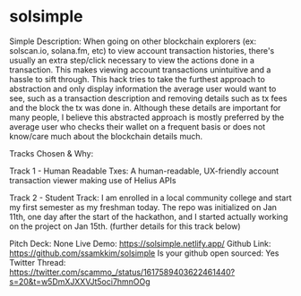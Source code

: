 # solsimple
Simple Description: 
When going on other blockchain explorers (ex: solscan.io, solana.fm, etc) to view account transaction histories, there's usually an extra step/click necessary to view the actions done in a transaction. This makes viewing account transactions unintuitive and a hassle to sift through. This hack tries to take the furthest approach to abstraction and only display information the average user would want to see, such as a transaction description and removing details such as tx fees and the block the tx was done in. Although these details are important for many people, I believe this abstracted approach is mostly preferred by the average user who checks their wallet on a frequent basis or does not know/care much about the blockchain details much. 

Tracks Chosen & Why:

Track 1 - Human Readable Txes: A human-readable, UX-friendly account transaction viewer making use of Helius APIs

Track 2 - Student Track: I am enrolled in a local community college and start my first semester as my freshman today. The repo was initialized on Jan 11th, one day after the start of the hackathon, and I started actually working on the project on Jan 15th. (further details for this track below)

Pitch Deck: None
Live Demo: https://solsimple.netlify.app/
Github Link: https://github.com/ssamkkim/solsimple
Is your github open sourced: Yes
Twitter Thread: https://twitter.com/scammo_/status/1617589403622461440?s=20&t=w5DmXJXXVJt5oci7hmnOOg 
